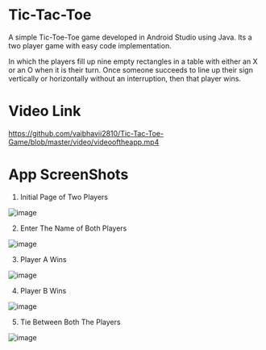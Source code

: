 # Tic-Tac-Toe

A simple Tic-Toe-Toe game developed in Android Studio using Java. Its a two player game with easy code implementation.

In which the players fill up nine empty rectangles in a table with either an X or an O when it is their turn. Once someone succeeds to line up their sign vertically or horizontally without an interruption, then that player wins.

# Video Link

https://github.com/vaibhavii2810/Tic-Tac-Toe-Game/blob/master/video/videooftheapp.mp4

# App ScreenShots

1. Initial Page of Two Players

![image](https://github.com/vaibhavii2810/Tic-Tac-Toe-Game/blob/master/image/main_screen.png)

2. Enter The Name of Both Players

![image](https://github.com/vaibhavii2810/Tic-Tac-Toe-Game/blob/master/image/nameofplayers.png)

3. Player A Wins

![image](https://github.com/vaibhavii2810/Tic-Tac-Toe-Game/blob/master/image/X_winner.png)

4. Player B Wins

![image](https://github.com/vaibhavii2810/Tic-Tac-Toe-Game/blob/master/image/Y_Winner.png)

5. Tie Between Both The Players

![image](https://github.com/vaibhavii2810/Tic-Tac-Toe-Game/blob/master/image/matchDraw.png)






